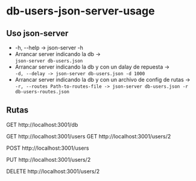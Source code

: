 # db-users-json-server-usage

## Uso json-server

- -h, --help -> json-server -h
- Arrancar server indicando la db ->  
  `json-server db-users.json`
- Arrancar server indicando la db y con un dalay de repuesta ->  
  `-d, --delay -> json-server db-users.json -d 1000`
- Arrancar server indicando la db y con un archivo de config de rutas ->  
  `-r, --routes Path-to-routes-file -> json-server db-users.json -r db-users-routes.json`

## Rutas

GET http://localhost:3001/db

GET http://localhost:3001/users
GET http://localhost:3001/users/2

POST http://localhost:3001/users

PUT http://localhost:3001/users/2

DELETE http://localhost:3001/users/2
